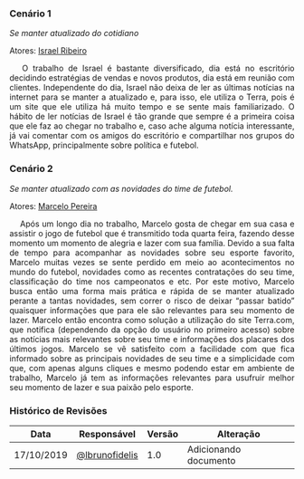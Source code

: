 
### Cenário 1

<i>Se manter atualizado do cotidiano</i>

Atores: [Israel Ribeiro](/Contexto%20de%20Uso/Personas/#persona-1)

<p align="justify">&emsp;
O trabalho de Israel é bastante diversificado, dia está no escritório decidindo estratégias de vendas e novos produtos, dia está em reunião com clientes. Independente do dia, Israel não deixa de ler as últimas notícias na internet para se manter a atualizado e, para isso, ele utiliza o Terra, pois é um site que ele utiliza há muito tempo e se sente mais familiarizado. O hábito de ler notícias de Israel é tão grande que sempre é a primeira coisa que ele faz ao chegar no trabalho e, caso ache alguma notícia interessante, já vai comentar com os amigos do escritório e compartilhar nos grupos do WhatsApp, principalmente sobre política e futebol.
</p>

### Cenário 2

<i>Se manter atualizado com as novidades do time de futebol.</i>

Atores: [Marcelo Pereira](/Contexto%20de%20Uso/Personas/#persona-2)

<p align="justify">&emsp;
Após um longo dia no trabalho, Marcelo gosta de chegar em sua casa e assistir o jogo de futebol que é transmitido toda quarta feira, fazendo desse momento um momento de alegria e lazer com sua família. Devido a sua falta de tempo para acompanhar as novidades sobre seu esporte favorito, Marcelo muitas vezes se sente perdido em meio ao acontecimentos no mundo do futebol,  novidades como as recentes contratações do seu time, classificação do time nos campeonatos e etc. Por este motivo, Marcelo busca então uma forma mais prática e rápida de se manter atualizado perante a tantas novidades, sem correr o risco de deixar “passar batido” quaisquer informações que para ele são relevantes para seu momento de lazer. Marcelo então encontra como solução a utilização do site Terra.com, que notifica (dependendo da opção do usuário no primeiro acesso) sobre as notícias mais relevantes sobre seu time e informações dos placares dos últimos jogos. Marcelo se  vê satisfeito com a facilidade com que fica informado sobre as principais novidades de seu time e a simplicidade com que, com apenas alguns cliques e mesmo podendo estar em ambiente de trabalho, Marcelo já tem as informações relevantes para usufruir melhor seu momento de lazer e sua paixão pelo esporte.
</p>


### **Histórico de Revisões**

| Data       | Responsável                                       | Versão | Alteração             |
| ---------- | ------------------------------------------------- | ------ | --------------------- |
| 17/10/2019 | [@lbrunofidelis](http://github.com/lbrunofidelis) | 1.0    | Adicionando documento |